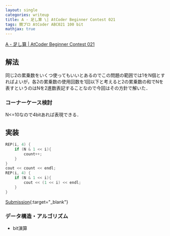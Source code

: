 ```yaml
---
layout: single
categories: writeup
title: A - 足し算 \| AtCoder Beginner Contest 021
tags: 競プロ AtCoder ABC021 100 bit
mathjax: true
---
```


[A - 足し算 \| AtCoder Beginner Contest 021](https://beta.atcoder.jp/contests/abc021/tasks/abc021_1)

## 解法
同じ2の累乗数をいくつ使ってもいいとあるのでこの問題の範囲では1をN個とすればよいが，各2の累乗数の使用回数を1回以下と考えると2の累乗数の和でNを表すというのはNを2進数表記することなので今回はその方針で解いた．

### コーナーケース検討
N<=10なので4bitあれば表現できる．

## 実装
```cpp
REP(i, 4) {
    if (N & 1 << i){
        count++;
    }
}
cout << count << endl;
REP(i, 4) {
    if (N & 1 << i){
        cout << (1 << i) << endl;
    }
}
```
[Submission](https://beta.atcoder.jp/contests/abc021/submissions/3057986){:target="_blank"}

### データ構造・アルゴリズム
- bit演算
